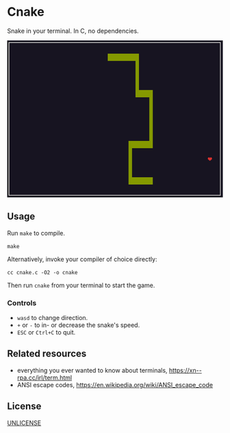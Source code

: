 # Cnake

Snake in your terminal. In C, no dependencies.

![Screenshot of the game](screenshot.png)

## Usage

Run `make` to compile.

```
make
```

Alternatively, invoke your compiler of choice directly:

```
cc cnake.c -O2 -o cnake
```

Then run `cnake` from your terminal to start the game.

### Controls

- `wasd` to change direction.
- `+` or `-` to in- or decrease the snake's speed.
- `ESC` or `Ctrl+C` to quit.

## Related resources

- everything you ever wanted to know about terminals, https://xn--rpa.cc/irl/term.html
- ANSI escape codes, https://en.wikipedia.org/wiki/ANSI_escape_code

## License

[UNLICENSE](LICENSE)
